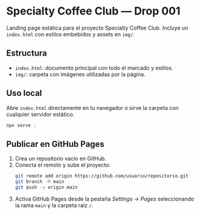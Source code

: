 # Specialty Coffee Club — Drop 001

Landing page estática para el proyecto Specialty Coffee Club. Incluye un `index.html` con estilos embebidos y assets en `img/`.

## Estructura
- `index.html`: documento principal con todo el marcado y estilos.
- `img/`: carpeta con imágenes utilizadas por la página.

## Uso local
Abre `index.html` directamente en tu navegador o sirve la carpeta con cualquier servidor estático.

```bash
npx serve .
```

## Publicar en GitHub Pages
1. Crea un repositorio vacío en GitHub.
2. Conecta el remoto y sube el proyecto:
   ```bash
   git remote add origin https://github.com/usuario/repositorio.git
   git branch -M main
   git push -u origin main
   ```
3. Activa GitHub Pages desde la pestaña *Settings → Pages* seleccionando la rama `main` y la carpeta raíz `/`.
